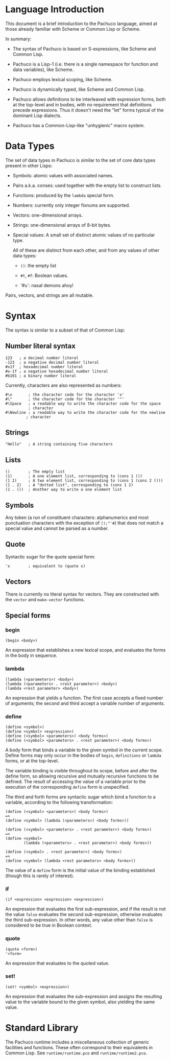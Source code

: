# Language Introduction

This document is a brief introduction to the Pachuco language, aimed
at those already familiar with Scheme or Common Lisp or Scheme.

In summary:

- The syntax of Pachuco is based on S-expressions, like Scheme and
  Common Lisp.

- Pachuco is a Lisp-1 (i.e. there is a single namespace for function
  and data variables), like Scheme.

- Pachuco employs lexical scoping, like Scheme.

- Pachuco is dynamically typed, like Scheme and Common Lisp.

- Pachuco allows definitions to be interleaved with expression forms,
  both at the top-level and in bodies, with no requirement that
  definitions precede expressions.  Thus it doesn't need the "let"
  forms typical of the dominant Lisp dialects.

- Pachuco has a Common-Lisp-like "unhygienic" macro system.


# Data Types

The set of data types in Pachuco is similar to the set of core data
types present in other Lisps:

- Symbols: atomic values with associated names.

- Pairs a.k.a. conses: used together with the empty list to construct
  lists.

- Functions: produced by the `lambda` special form.

- Numbers: currently only integer fixnums are supported.

- Vectors: one-dimensional arrays.

- Strings: one-dimensional arrays of 8-bit bytes.

- Special values: A small set of distinct atomic values of no
  particular type.

  All of these are distinct from each other, and from any values of
  other data types:

  - `()`: the empty list

  - `#t`, `#f`: Boolean values.

  - '#u`: nasal demons ahoy!

Pairs, vectors, and strings are all mutable.


# Syntax

The syntax is similar to a subset of that of Common Lisp:

## Number literal syntax

    123   ; a decimal number literal
    -123  ; a negative decimal number literal
    #x1f  ; hexadecimal number literal
    #x-1f ; a negative hexadecimal number literal
    #b101 ; a binary number literal

Currently, characters are also represented as numbers:

    #\x       ; the character code for the character 'x'
    #\"       ; the character code for the character '"'
    #\Space   ; a readable way to write the character code for the space
              ; character
    #\Newline ; a readable way to write the character code for the newline
             ; character

## Strings

    "Hello"   ; A string containing five characters

## Lists

    ()        ; The empty list
    (1)       ; A one element list, corresponding to (cons 1 ())
    (1 2)     ; A two element list, corresponding to (cons 1 (cons 2 ()))
    (1 . 2)   ; A "dotted list", corresponding to (cons 1 2)
    (1 . ())  ; Another way to write a one element list

## Symbols

Any token (a run of constituent characters: alphanumerics and most
punctuation characters with the exception of `();"'#`) that does not
match a special value and cannot be parsed as a number.

## Quote

Syntactic sugar for the quote special form:

    'x        ; equivalent to (quote x)

## Vectors

There is currently no literal syntax for vectors.  They are
constructed with the `vector` and `make-vector` functions.


## Special forms

### begin

    (begin <body>)

An expression that establishes a new lexical scope, and
evaluates the forms in the body in sequence.

### lambda

    (lambda (<parameters>) <body>)
    (lambda (<parameters> . <rest parameter>) <body>)
    (lambda <rest parameter> <body>)

An expression that yields a function.  The first case accepts a fixed
number of arguments; the second and third accept a variable number of
arguments.

### define

    (define <symbol>)
    (define <symbol> <expression>)
    (define (<symbol> <parameters>) <body forms>)
    (define (<symbol> <parameters> . <rest parameter>) <body forms>)

A body form that binds a variable to the given symbol in the
current scope.  Define forms may only occur in the bodies of
`begin`, `definitions` or `lambda` forms, or at the top-level.

The variable binding is visible throughout its scope, before and
after the define form, so allowing recursive and mutually
recursive functions to be defined.  The result of accessing the
value of a variable prior to the execution of the corresponding
`define` form is unspecified.

The third and forth forms are syntactic sugar which bind a
function to a variable, according to the following transformation:

    (define (<symbol> <parameters>) <body forms>)
    =>
    (define <symbol> (lambda (<parameters>) <body forms>))

    (define (<symbol> <parameters> . <rest parameter>) <body forms>)
    =>
    (define <symbol>
            (lambda (<parameters> . <rest parameter>) <body forms>))

    (define (<symbol> . <rest parameter>) <body forms>)
    =>
    (define <symbol> (lambda <rest parameters> <body forms>))

The value of a `define` form is the initial value of the binding
established (though this is rarely of interest).

### if

    (if <expression> <expression> <expression>)

An expression that evaluates the first sub-expression, and if the
result is not the value `false` evaluates the second sub-expression,
otherwise evaluates the third sub-expression.  In other words, any
value other than `false` is considered to be true in Boolean context.

### quote

    (quote <form>)
    '<form>

An expression that evaluates to the quoted value.

### set!

    (set! <symbol> <expression>)

An expression that evaluates the sub-expression and assigns the
resulting value to the variable bound to the given symbol, also
yielding the same value.


# Standard Library

The Pachuco runtime includes a miscellaneous collection of generic
facilities and functions.  These often correspond to their equivalents
in Common Lisp.  See `runtime/runtime.pco` and `runtime/runtime2.pco`.
